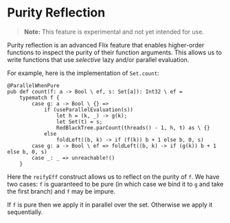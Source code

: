 # Purity Reflection

> **Note:** This feature is experimental and not yet intended for use.

Purity reflection is an advanced Flix feature that enables higher-order functions to inspect
the purity of their function arguments. This allows us to write functions that use _selective_ lazy
and/or parallel evaluation.

For example, here is the implementation of `Set.count`:

```flix
@ParallelWhenPure
pub def count(f: a -> Bool \ ef, s: Set[a]): Int32 \ ef =
    typematch f {
        case g: a -> Bool \ {} =>
            if (useParallelEvaluation(s))
                let h = (k, _) -> g(k);
                let Set(t) = s;
                RedBlackTree.parCount(threads() - 1, h, t) as \ {}
            else
                foldLeft((b, k) -> if (f(k)) b + 1 else b, 0, s)
        case g: a -> Bool \ ef => foldLeft((b, k) -> if (g(k)) b + 1 else b, 0, s)
        case _: _ => unreachable!()
    }
```

Here the `reifyEff` construct allows us to reflect on the purity of `f`.
We have two cases: `f` is guaranteed to be pure (in which case we bind it to `g` and
take the first branch) and `f` may be impure.

If `f` is pure then we apply it in parallel over the set. Otherwise we apply it
sequentially.
